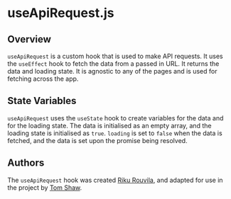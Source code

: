# useApiRequest.js

## Overview

`useApiRequest` is a custom hook that is used to make API requests. It uses the `useEffect` hook to fetch the data from a passed in URL. It returns the data and loading state. It is agnostic to any of the pages and is used for fetching across the app.

## State Variables

`useApiRequest` uses the `useState` hook to create variables for the data and for the loading state. The data is initialised as an empty array, and the loading state is initialised as `true`. `loading` is set to `false` when the data is fetched, and the data is set upon the promise being resolved.

## Authors

The `useApiRequest` hook was created [Riku Rouvila](https://dev.to/rikurouvila/clean-and-reusable-data-fetching-in-react-components-165), and adapted for use in the project by [Tom Shaw](https://github.com/tomshaw650).
